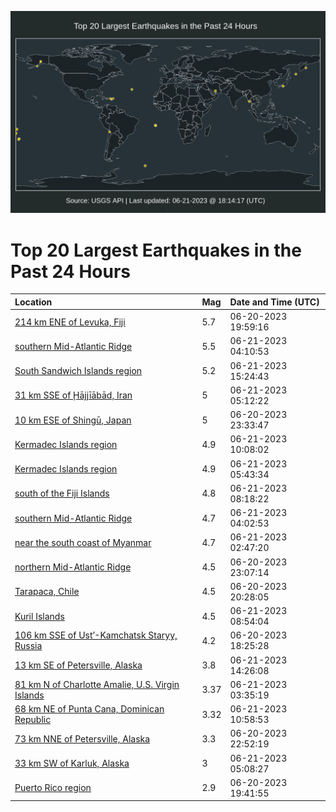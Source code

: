 ![Map](./map.png)

# Top 20 Largest Earthquakes in the Past 24 Hours

| Location | Mag | Date and Time (UTC) |
|:---|:---|:---|
| [214 km ENE of Levuka, Fiji](https://earthquake.usgs.gov/earthquakes/eventpage/us7000k9xm) | 5.7 | 06-20-2023 19:59:16 |
| [southern Mid-Atlantic Ridge](https://earthquake.usgs.gov/earthquakes/eventpage/us7000ka0y) | 5.5 | 06-21-2023 04:10:53 |
| [South Sandwich Islands region](https://earthquake.usgs.gov/earthquakes/eventpage/us7000ka4s) | 5.2 | 06-21-2023 15:24:43 |
| [31 km SSE of Ḩājjīābād, Iran](https://earthquake.usgs.gov/earthquakes/eventpage/us7000ka13) | 5 | 06-21-2023 05:12:22 |
| [10 km ESE of Shingū, Japan](https://earthquake.usgs.gov/earthquakes/eventpage/us7000k9zd) | 5 | 06-20-2023 23:33:47 |
| [Kermadec Islands region](https://earthquake.usgs.gov/earthquakes/eventpage/us7000ka2k) | 4.9 | 06-21-2023 10:08:02 |
| [Kermadec Islands region](https://earthquake.usgs.gov/earthquakes/eventpage/us7000ka18) | 4.9 | 06-21-2023 05:43:34 |
| [south of the Fiji Islands](https://earthquake.usgs.gov/earthquakes/eventpage/us7000ka1q) | 4.8 | 06-21-2023 08:18:22 |
| [southern Mid-Atlantic Ridge](https://earthquake.usgs.gov/earthquakes/eventpage/us7000ka0x) | 4.7 | 06-21-2023 04:02:53 |
| [near the south coast of Myanmar](https://earthquake.usgs.gov/earthquakes/eventpage/us7000ka0g) | 4.7 | 06-21-2023 02:47:20 |
| [northern Mid-Atlantic Ridge](https://earthquake.usgs.gov/earthquakes/eventpage/us7000k9z7) | 4.5 | 06-20-2023 23:07:14 |
| [Tarapaca, Chile](https://earthquake.usgs.gov/earthquakes/eventpage/us7000k9xz) | 4.5 | 06-20-2023 20:28:05 |
| [Kuril Islands](https://earthquake.usgs.gov/earthquakes/eventpage/us7000ka1z) | 4.5 | 06-21-2023 08:54:04 |
| [106 km SSE of Ust’-Kamchatsk Staryy, Russia](https://earthquake.usgs.gov/earthquakes/eventpage/us7000k9x6) | 4.2 | 06-20-2023 18:25:28 |
| [13 km SE of Petersville, Alaska](https://earthquake.usgs.gov/earthquakes/eventpage/ak0237woxclz) | 3.8 | 06-21-2023 14:26:08 |
| [81 km N of Charlotte Amalie, U.S. Virgin Islands](https://earthquake.usgs.gov/earthquakes/eventpage/pr71414223) | 3.37 | 06-21-2023 03:35:19 |
| [68 km NE of Punta Cana, Dominican Republic](https://earthquake.usgs.gov/earthquakes/eventpage/pr71414248) | 3.32 | 06-21-2023 10:58:53 |
| [73 km NNE of Petersville, Alaska](https://earthquake.usgs.gov/earthquakes/eventpage/ak0237v6b2g4) | 3.3 | 06-20-2023 22:52:19 |
| [33 km SW of Karluk, Alaska](https://earthquake.usgs.gov/earthquakes/eventpage/ak0237wjgmv1) | 3 | 06-21-2023 05:08:27 |
| [Puerto Rico region](https://earthquake.usgs.gov/earthquakes/eventpage/pr71414178) | 2.9 | 06-20-2023 19:41:55 |
